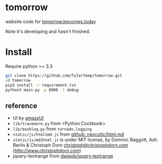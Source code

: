 # tomorrow

website code for [tomorrow.becomes.today](http://tomorrow.becomes.today)

Note it's developing and hasn't finished.

# Install

Require python >= 3.3

```bash
git clone https://github.com/TylerTemp/tomorrow.git
cd tomorrow
pip3 install -r requirement.txt
python3 main.py -p 8000 -l debug
```

## reference
* UI by [amazeUI](http://amazeui.org/)
* `lib/tracemore.py` from &#60;Python Cockbook&#62;
* `lib/bashlog.py` from `tornado.logging`
* `static/js/html2md.js` from [github: neocotic/html.md](https://github.com/neocotic/html.md)
* `static/js/md2html.js` is under MIT license, by Dominic Baggott, Ash Berlin & Christoph Dorn <christoph@christophdorn.com> (http://www.christophdorn.com)
* jquery-textrange from [dwieeb/jquery-textrange](https://github.com/dwieeb/jquery-textrange)
